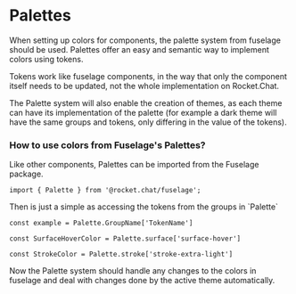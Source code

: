 # Palettes

When setting up colors for components, the palette system from fuselage should be used. Palettes offer an easy and semantic way to implement colors using tokens.&#x20;

Tokens work like fuselage components, in the way that only the component itself needs to be updated, not the whole implementation on Rocket.Chat.

The Palette system will also enable the creation of themes, as each theme can have its implementation of the palette (for example a dark theme will have the same groups and tokens, only differing in the value of the tokens).

### How to use colors from Fuselage's Palettes?

Like other components, Palettes can be imported from the Fuselage package.

```
import { Palette } from '@rocket.chat/fuselage';
```

Then is just a simple as accessing the tokens from the groups in \`Palette\`

```
const example = Palette.GroupName['TokenName']

const SurfaceHoverColor = Palette.surface['surface-hover']

const StrokeColor = Palette.stroke['stroke-extra-light']
```

Now the Palette system should handle any changes to the colors in fuselage and deal with changes done by the active theme automatically.
